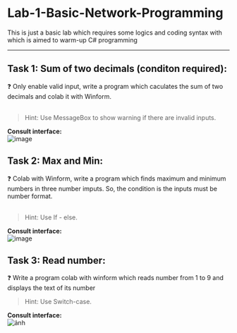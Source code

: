 # Lab-1-Basic-Network-Programming
This is just a basic lab which requires some logics and coding syntax with which is aimed to warm-up C# programming

----------------------------

## Task 1: Sum of two decimals (conditon required):
❓ Only enable valid input, write a program which caculates the sum of two decimals and colab it with Winform. <br>
<br>
> Hint: Use MessageBox to show warning if there are invalid inputs.<br>

**Consult interface:**<br>
![image](https://user-images.githubusercontent.com/71567852/173200094-d55f67c0-ddd0-4f5a-a43f-2ad826040532.png)

## Task 2: Max and Min:
❓ Colab with Winform, write a program which finds maximum and minimum numbers in three number imputs. So, the condition is the inputs must be number format. <br>
<br>
> Hint: Use If - else. <br>

**Consult interface:**<br>
![image](https://user-images.githubusercontent.com/71567852/173200370-31b47370-ad99-40ad-a8c1-e465ace16317.png)

## Task 3: Read number:
❓ Write a program colab with winform which reads number from 1 to 9 and displays the text of its number
> Hint: Use Switch-case. <br>

**Consult interface:**<br>
![ảnh](https://user-images.githubusercontent.com/71567852/174531927-c42cd1f1-08ef-4586-a1cc-5470d6c7bf9f.png)





